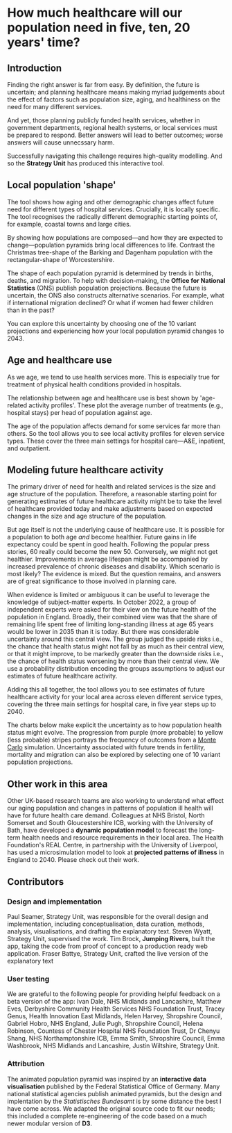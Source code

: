 # How much healthcare will our population need in five, ten, 20 years' time?
  
## Introduction
Finding the right answer is far from easy. By definition, the future is uncertain; and planning healthcare means making myriad judgements about the effect of factors such as population size, aging, and healthiness on the need for many different services.
  
And yet, those planning publicly funded health services, whether in government departments, regional health systems, or local services must be prepared to respond. Better answers will lead to better outcomes; worse answers will cause unnecssary harm.

Successfully navigating this challenge requires high-quality modelling. And so the **Strategy Unit** has produced this interactive tool.
 
## Local population 'shape'
The tool shows how aging and other demographic changes affect future need for different types of hospital services. Crucially, it is locally specific. The tool recognises the radically different demographic starting points of, for example, coastal towns and large cities.
  
By showing how populations are composed&mdash;and how they are expected to change&mdash;population pyramids bring local differences to life. Contrast the Christmas tree-shape of the Barking and Dagenham population with the rectangular-shape of Worcestershire.
   
The shape of each population pyramid is determined by trends in births, deaths, and migration. To help with decision-making, the **Office for National Statistics** (ONS) publish population projections. Because the future is uncertain, the ONS also constructs alternative scenarios. For example, what if international migration declined? Or what if women had fewer children than in the past?

You can explore this uncertainty by choosing one of the 10 variant projections and experiencing how your local population pyramid changes to 2043.

## Age and healthcare use
As we age, we tend to use health services more. This is especially true for treatment of physical health conditions provided in hospitals.
  
The relationship between age and healthcare use is best shown by 'age-related activity profiles'. These plot the average number of treatments (e.g., hospital stays) per head of population against age.
  
The age of the population affects demand for some services far more than others. So the tool allows you to see local activity profiles for eleven service types. These cover the three main settings for hospital care—A&E, inpatient, and outpatient.

## Modeling future healthcare activity
The primary driver of need for health and related services is the size and age structure of the population. Therefore, a reasonable starting point for generating estimates of future healthcare activity might be to take the level of healthcare provided today and make adjustments based on expected changes in the size and age structure of the population.

But age itself is not the underlying cause of healthcare use. It is possible for a population to both age *and* become healthier. Future gains in life expectancy could be spent in good health. Following the popular press stories, 60 really could become the new 50. Conversely, we might not get healthier. Improvements in average lifespan might be accompanied by increased prevalence of chronic diseases and disability. Which scenario is most likely? The evidence is mixed. But the question remains, and answers are of great significance to those involved in planning care.

When evidence is limited or ambiguous it can be useful to leverage the knowledge of subject-matter experts. In October 2022, a group of independent experts were asked for their view on the future health of the population in England. Broadly, their combined view was that the share of remaining life spent free of limiting long-standing illness at age 65 years would be lower in 2035 than it is today. But there was considerable uncertainty around this central view. The group judged the upside risks i.e., the chance that health status might not fall by as much as their central view, or that it might improve, to be markedly greater than the downside risks i.e., the chance of health status worsening by more than their central view. We use a probability distribution encoding the groups assumptions to adjust our estimates of future healthcare activity.

Adding this all together, the tool allows you to see estimates of future healthcare activity for your local area across eleven different service types, covering the three main settings for hospital care, in five year steps up to 2040.

The charts below make explicit the uncertainty as to how population health status might evolve. The progression from purple (more probable) to yellow (less probable) stripes portrays the frequency of outcomes from a [Monte Carlo](https://en.wikipedia.org/wiki/Monte_Carlo_methods) simulation. Uncertainty associated with future trends in fertility, mortality and migration can also be explored by selecting one of 10 variant population projections.

## Other work in this area
Other UK-based research teams are also working to understand what effect our aging population and changes in patterns of population ill health will have for future health care demand. Colleagues at NHS Bristol, North Somerset and South Gloucestershire ICB, working with the University of Bath, have developed a **dynamic population model** to forecast the long-term health needs and resource requirements in their local area. The Health Foundation's REAL Centre, in partnership with the University of Liverpool, has used a microsimulation model to look at **projected patterns of illness** in England to 2040. Please check out their work.

## Contributors

### Design and implementation
Paul Seamer, Strategy Unit, was responsible for the overall design and implementation, including conceptualisation, data curation, methods, analysis, visualisations, and drafting the explanatory text. Steven Wyatt, Strategy Unit, supervised the work. Tim Brock, **Jumping Rivers**, built the app, taking the code from proof of concept to a production ready web application. Fraser Battye, Strategy Unit, crafted the live version of the explanatory text

### User testing  
We are grateful to the following people for providing helpful feedback on a beta version of the app: Ivan Dale, NHS Midlands and Lancashire, Matthew Eves, Derbyshire Community Health Services NHS Foundation Trust, Tracey Genus, Health Innovation East Midlands, Helen Harvey, Shropshire Council, Gabriel Hobro, NHS England, Julie Pugh, Shropshire Council, Helena Robinson, Countess of Chester Hospital NHS Foundation Trust, Dr Chenyu Shang, NHS Northamptonshire ICB, Emma Smith, Shropshire Council, Emma Washbrook, NHS Midlands and Lancashire, Justin Wiltshire, Strategy Unit.

### Attribution
The animated population pyramid was inspired by an **interactive data visualisation** published by the Federal Statistical Office of Germany. Many national statistical agencies publish animated pyramids, but the design and implentation by the *Statistisches Bundesamt* is by some distance the best I have come across. We adapted the original source code to fit our needs; this included a complete re-engineering of the code based on a much newer modular version of **D3**.